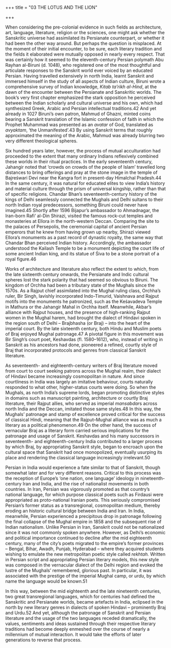 +++
title = "03 THE LOTUS AND THE LION"

+++

When considering the pre-colonial evidence in such fields as architecture, art, language, literature, religion or the sciences, one might ask whether the Sanskritic universe had assimilated its Persianate counterpart, or whether it had been the other way around. But perhaps the question is misplaced. At the moment of their initial encounter, to be sure, each literary tradition and the fields it elaborated were mutually opposed in nearly every respect. That was certainly how it seemed to the eleventh-century Persian polymath Abu Rayhan al-Biruni \(d. 1048\), who registered one of the most thoughtful and articulate responses to the Sanskrit world ever voiced by an educated Persian. Having travelled extensively in north India, learnt Sanskrit and immersed himself in the study of all aspects of Indian culture, Biruni wrote a comprehensive survey of Indian knowledge, *Kitab ta’rikh al-Hind*, at the dawn of the encounter between the Persianate and Sanskritic worlds. The book’s very first chapter emphasized the stark opposition he perceived between the Indian scholarly and cultural universe and his own, which had synthesized Greek, Arabic and Persian intellectual traditions.42 And yet already in 1027 Biruni’s own patron, Mahmud of Ghazni, minted coins bearing a Sanskrit translation of the Islamic confession of faith in which the Prophet Muhammad was presented as an *avatar* of God, translated as *avyaktam*, ‘the Unmanifested’.43 By using Sanskrit terms that roughly approximated the meaning of the Arabic, Mahmud was already blurring two very different theological spheres.

Six hundred years later, however, the process of mutual acculturation had proceeded to the extent that many ordinary Indians reflexively combined these worlds in their ritual practices. In the early seventeenth century, Jahangir noted that ‘crowds on crowds of the people of Islam’ travelled long distances to bring offerings and pray at the stone image in the temple of Bajreśwari Devi near the Kangra fort in present-day Himalchal Pradesh.44 In the same century, it was natural for educated elites to view India’s history and material culture through the prism of universal kingship, rather than that of specific religions. Chandar Bhan’s seventeenth-century history of the kings of Delhi seamlessly connected the Mughals and Delhi sultans to their north Indian royal predecessors, something Biruni could never have imagined.45 Shortly after 1596 Bijapur’s ambassador to Ahmadnagar, the Iran-born Rafi‘ al-Din Shirazi, visited the famous rock-cut temples and monasteries at Ellora in the north-western Deccan. Comparing the site to the palaces of Persepolis, the ceremonial capital of ancient Persian emperors that he knew from having grown up nearby, Shirazi viewed Ellora’s monuments as a past record of dynastic royalty, the same way that Chandar Bhan perceived Indian history. Accordingly, the ambassador understood the Kailash Temple to be a monument depicting the court life of some ancient Indian king, and its statue of Śiva to be a stone portrait of a royal figure.46

Works of architecture and literature also reflect the extent to which, from the late sixteenth century onwards, the Persianate and Indic cultural spheres lost the stark polarity that had seemed so obvious to Biruni. The kingdom of Orchha had been a tributary state of the Mughals since the 1570s. As a Rajput chief assimilated into the Mughal ruling class, Orchha’s ruler, Bir Singh, lavishly incorporated Indo-Timurid, Vaishnava and Rajput motifs into the monuments he patronized, such as the Keśavadeva Temple in Mathura or the Jahangir Mahal in Orchha itself. Meanwhile, Akbar’s alliance with Rajput houses, and the presence of high-ranking Rajput women in the Mughal harem, had brought the dialect of Hindavi spoken in the region south of Delhi – Brajbhasha \(or Braj\) – into the heart of the imperial court. By the late sixteenth century, both Hindu and Muslim poets of Braj enjoyed Mughal patronage.47 A pivotal figure in this movement was Bir Singh’s court poet, Keshavdas \(fl. 1580–1612\), who, instead of writing in Sanskrit as his ancestors had done, pioneered a refined, courtly style of Braj that incorporated protocols and genres from classical Sanskrit literature.

As seventeenth- and eighteenth-century writers of Braj literature moved from court to court seeking patrons across the Mughal realm, their dialect of Hindavi became increasingly cosmopolitan in nature. And since courtliness in India was largely an imitative behaviour, courts naturally responded to what other, higher-status courts were doing. So when the Mughals, as north India’s supreme lords, began promoting distinctive styles in domains such as manuscript painting, architecture or courtly Braj literature, their Rajput allies, who served as imperial *mansabdar*s across north India and the Deccan, imitated those same styles.48 In this way, the Mughals’ patronage and stamp of excellence proved critical for the success of classical Hindi, meaning that the Rajput–Mughal alliance was as much a literary as a political phenomenon.49 On the other hand, the success of vernacular Braj as a literary form carried serious implications for the patronage and usage of Sanskrit. Keshavdas and his many successors in seventeenth- and eighteenth-century India contributed to a larger process by which Braj, by appropriating Sanskrit style, began to encroach upon the cultural space that Sanskrit had once monopolized, eventually usurping its place and rendering the classical language increasingly irrelevant.50

Persian in India would experience a fate similar to that of Sanskrit, though somewhat later and for very different reasons. Critical to this process was the reception of Europe’s ‘one nation, one language’ ideology in nineteenth-century Iran and India, and the rise of nationalist movements in both countries. In Iran, Persian was vigorously promoted as that country’s national language, for which purpose classical poets such as Firdausi were appropriated as proto-national Iranian poets. This seriously compromised Persian’s former status as a transregional, cosmopolitan medium, thereby eroding an historic cultural bridge between India and Iran. In India, meanwhile, Persian experienced a precipitous drop in patronage following the final collapse of the Mughal empire in 1858 and the subsequent rise of Indian nationalism. Unlike Persian in Iran, Sanskrit could not be nationalized since it was not commonly spoken anywhere. However, as Delhi’s economic and political importance continued to decline after the mid eighteenth century, many of the city’s poets migrated to the empire’s former provinces – Bengal, Bihar, Awadh, Punjab, Hyderabad – where they acquired students wishing to emulate the new metropolitan poetic style called *rekhtah.* Written in Persian script and appropriating Persian literary models, this new style was composed in the vernacular dialect of the Delhi region and evoked the lustre of the Mughals’ remembered, glorious past. In particular, it was associated with the prestige of the imperial Mughal camp, or *urdu*, by which name the language would be known.51

In this way, between the mid eighteenth and the late nineteenth centuries, two great transregional languages, which for centuries had defined the Sanskritic and Persianate worlds, became artefacts in India, eclipsed in the north by new literary genres in dialects of spoken Hindavi – prominently Braj and Urdu.52 And yet, although the patronage of Sanskrit and Persian literature and the usage of the two languages receded dramatically, the values, sentiments and ideas sustained through their respective literary traditions had become deeply enmeshed over the course of nearly a millennium of mutual interaction. It would take the efforts of later generations to reverse that process.


